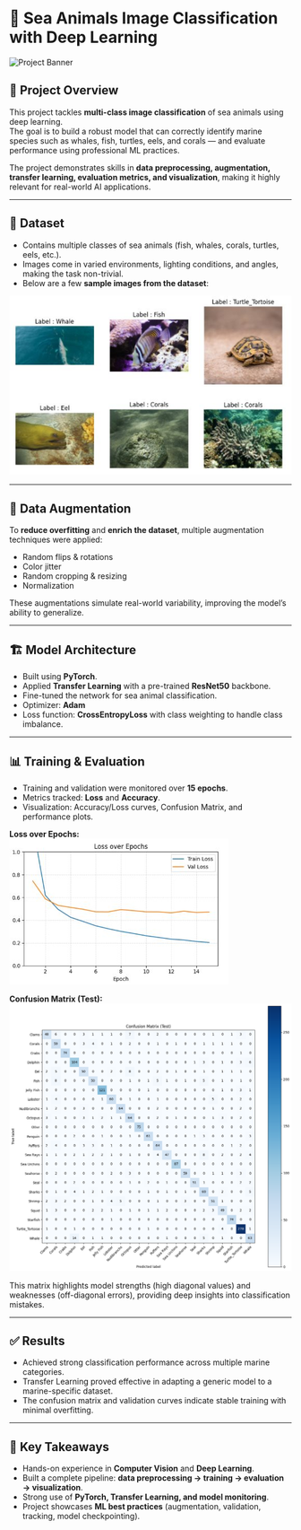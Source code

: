 # 🐠 Sea Animals Image Classification with Deep Learning  

![Project Banner](images/examples.jpg)  

## 📌 Project Overview  
This project tackles **multi-class image classification** of sea animals using deep learning.  
The goal is to build a robust model that can correctly identify marine species such as whales, fish, turtles, eels, and corals — and evaluate performance using professional ML practices.  

The project demonstrates skills in **data preprocessing, augmentation, transfer learning, evaluation metrics, and visualization**, making it highly relevant for real-world AI applications.  

---

## 📂 Dataset  
- Contains multiple classes of sea animals (fish, whales, corals, turtles, eels, etc.).  
- Images come in varied environments, lighting conditions, and angles, making the task non-trivial.  
- Below are a few **sample images from the dataset**:  

![Sample Images](readme_images/examples.jpg)  

---

## 🧪 Data Augmentation  
To **reduce overfitting** and **enrich the dataset**, multiple augmentation techniques were applied:  
- Random flips & rotations  
- Color jitter  
- Random cropping & resizing  
- Normalization  

These augmentations simulate real-world variability, improving the model’s ability to generalize.  

---

## 🏗️ Model Architecture  
- Built using **PyTorch**.  
- Applied **Transfer Learning** with a pre-trained **ResNet50** backbone.  
- Fine-tuned the network for sea animal classification.  
- Optimizer: **Adam**  
- Loss function: **CrossEntropyLoss** with class weighting to handle class imbalance.  

---

## 📊 Training & Evaluation  
- Training and validation were monitored over **15 epochs**.  
- Metrics tracked: **Loss** and **Accuracy**.  
- Visualization: Accuracy/Loss curves, Confusion Matrix, and performance plots.  

**Loss over Epochs:**  
![Loss Curve](readme_images/loss_curve.jpg)  

**Confusion Matrix (Test):**  
![Confusion Matrix](readme_images/confusion_mat.png)  

This matrix highlights model strengths (high diagonal values) and weaknesses (off-diagonal errors), providing deep insights into classification mistakes.  

---

## ✅ Results  
- Achieved strong classification performance across multiple marine categories.  
- Transfer Learning proved effective in adapting a generic model to a marine-specific dataset.  
- The confusion matrix and validation curves indicate stable training with minimal overfitting.  

---

## 🚀 Key Takeaways  
- Hands-on experience in **Computer Vision** and **Deep Learning**.  
- Built a complete pipeline: **data preprocessing → training → evaluation → visualization**.  
- Strong use of **PyTorch, Transfer Learning, and model monitoring**.  
- Project showcases **ML best practices** (augmentation, validation, tracking, model checkpointing).  

